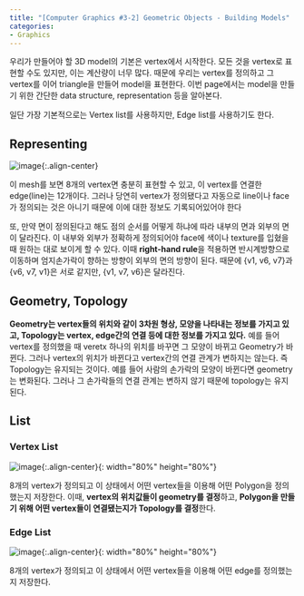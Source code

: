 ```yaml
---
title: "[Computer Graphics #3-2] Geometric Objects - Building Models"
categories:
- Graphics
---
```


우리가 만들어야 할 3D model의 기본은 vertex에서 시작한다. 모든 것을 vertex로 표현할 수도 있지만, 이는 계산량이 너무 많다. 때문에 우리는 vertex를 정의하고 그 vertex를 이어 triangle을 만들어 model을 표현한다. 이번 page에서는 model을 만들기 위한 간단한 data structure, representation 등을 알아본다.

일단 가장 기본적으로는 Vertex list를 사용하지만, Edge list를 사용하기도 한다.

## Representing
![image](https://user-images.githubusercontent.com/79836443/116817713-b84c6c80-aba2-11eb-81e2-2598b5cb3aab.png){:.align-center}

이 mesh를 보면 8개의 vertex면 충분히 표현할 수 있고, 이 vertex를 연결한 edge(line)는 12개이다. 그러나 당연히 vertex가 정의됐다고 자동으로 line이나 face가 정의되는 것은 아니기 때문에 이에 대한 정보도 기록되어있어야 한다

또, 만약 면이 정의된다고 해도 점의 순서를 어떻게 하냐에 따라 내부의 면과 외부의 면이 달라진다. 이 내부와 외부가 정확하게 정의되어야 face에 색이나 texture를 입혔을 때 원하는 대로 보이게 할 수 있다. 이때 **right-hand rule**을 적용하면 반시계방향으로 이동하며 엄지손가락이 향하는 방향이 외부의 면의 방향이 된다. 때문에 {v1, v6, v7}과 {v6, v7, v1}은 서로 같지만, {v1, v7, v6}은 달라진다.

## Geometry, Topology
**Geometry는 vertex들의 위치와 같이 3차원 형상, 모양을 나타내는 정보를 가지고 있고, Topology는 vertex, edge간의 연결 등에 대한 정보를 가지고 있다.** 예를 들어 vertex를 정의했을 때  veretx 하나의 위치를 바꾸면 그 모양이 바뀌고 Geometry가 바뀐다. 그러나 vertex의 위치가 바뀐다고 vertex간의 연결 관계가 변하지는 않는다. 즉 Topology는 유지되는 것이다. 예를 들어 사람의 손가락의 모양이 바뀐다면 geometry는 변화된다. 그러나 그 손가락들의 연결 관계는 변하지 않기 때문에 topology는 유지된다.

## List
### Vertex List
![image](https://user-images.githubusercontent.com/79836443/116818255-62c58f00-aba5-11eb-9b82-b2e2535e916a.png){:.align-center}{: width="80%" height="80%"}

8개의 vertex가 정의되고 이 상태에서 어떤 vertex들을 이용해 어떤 Polygon을 정의했는지 저장한다. 이때, **vertex의 위치값들이 geometry를 결정**하고, **Polygon을 만들기 위해 어떤 vertex들이 연결됐는지가 Topology를 결정**한다.

### Edge List
![image](https://user-images.githubusercontent.com/79836443/116818369-ee3f2000-aba5-11eb-986f-b3333997a710.png){:.align-center}{: width="80%" height="80%"}

8개의 vertex가 정의되고 이 상태에서 어떤 vertex들을 이용해 어떤 edge를 정의했는지 저장한다.
